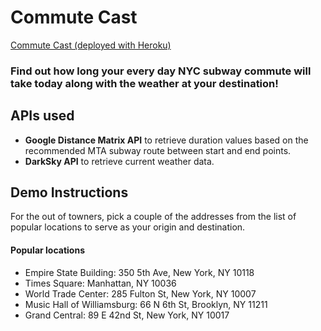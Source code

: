 # Commute Cast
[Commute Cast (deployed with Heroku)](https://commutecast.herokuapp.com/)
### Find out how long your every day NYC subway commute will take today along with the weather at your destination!

## APIs used
- **Google Distance Matrix API** to retrieve duration values based on the recommended MTA subway route between start and end points.
- **DarkSky API** to retrieve current weather data.


## Demo Instructions
For the out of towners, pick a couple of the addresses from the list of popular locations to serve as your origin and destination.
#### Popular locations
- Empire State Building: 350 5th Ave, New York, NY 10118
- Times Square: Manhattan, NY 10036
- World Trade Center: 285 Fulton St, New York, NY 10007
- Music Hall of Williamsburg: 66 N 6th St, Brooklyn, NY 11211
- Grand Central: 89 E 42nd St, New York, NY 10017
